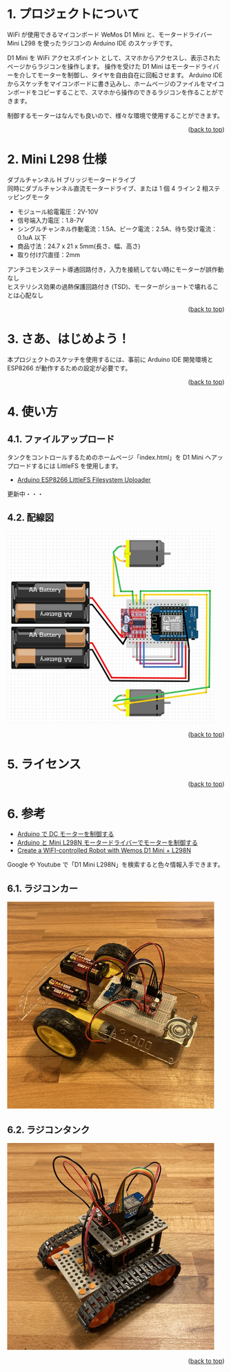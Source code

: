 <a name="readme-top"></a>

<!-- ABOUT THE PROJECT -->

# 1. プロジェクトについて

WiFi が使用できるマイコンボード WeMos D1 Mini と、モータードライバー Mini L298 を使ったラジコンの Arduino IDE のスケッチです。

D1 Mini を WiFi アクセスポイント として、スマホからアクセスし、表示されたページからラジコンを操作します。
操作を受けた D1 Mini はモータードライバーを介してモーターを制御し、タイヤを自由自在に回転させます。
Arduino IDE からスケッチをマイコンボードに書き込みし、ホームページのファイルをマイコンボードをコピーすることで、スマホから操作のできるラジコンを作ることができます。

制御するモーターはなんでも良いので、様々な環境で使用することができます。

<p align="right">(<a href="#readme-top">back to top</a>)</p>

<!-- ABOUT THE TARGET -->

# 2. Mini L298 仕様

ダブルチャンネル H ブリッジモータードライブ  
同時にダブルチャンネル直流モータードライブ、または 1 個 4 ライン 2 相ステッピングモータ

- モジュール給電電圧：2V-10V
- 信号端入力電圧：1.8-7V
- シングルチャンネル作動電流：1.5A、ピーク電流：2.5A、待ち受け電流：0.1uA 以下
- 商品寸法：24.7 x 21 x 5mm(長さ、幅、高さ)
- 取り付け穴直径：2mm

アンチコモンステート導通回路付き，入力を接続してない時にモーターが誤作動なし  
ヒステリシス効果の過熱保護回路付き (TSD)、モーターがショートで壊れることは心配なし

<p align="right">(<a href="#readme-top">back to top</a>)</p>

<!-- GETTING STARTED -->

# 3. さあ、はじめよう！

本プロジェクトのスケッチを使用するには、事前に Arduino IDE 開発環境と ESP8266 が動作するための設定が必要です。

<p align="right">(<a href="#readme-top">back to top</a>)</p>

<!-- USAGE EXAMPLES -->

# 4. 使い方

## 4.1. ファイルアップロード

タンクをコントロールするためのホームページ「index.html」を D1 Mini へアップロードするには LittleFS を使用します。

- [Arduino ESP8266 LittleFS Filesystem Uploader](https://github.com/earlephilhower/arduino-esp8266littlefs-plugin)

更新中・・・

## 4.2. 配線図

<img src="./img/wiring-diagram.jpeg" width="480">

<p align="right">(<a href="#readme-top">back to top</a>)</p>

<!-- LICENSE -->

# 5. ライセンス

<p align="right">(<a href="#readme-top">back to top</a>)</p>

<!-- ACKNOWLEDGMENTS -->

# 6. 参考

- [Arduino で DC モーターを制御する](https://burariweb.info/electronic-work/arduino-learning/arduino-motor-driver-l298n.html)
- [Arduino と Mini L298N モータードライバーでモーターを制御する](https://web-memo-s.hatenablog.com/entry/2021/02/22/125619)
- [Create a WIFI-controlled Robot with Wemos D1 Mini + L298N](https://www.youtube.com/watch?v=BuSS_MBPCEk)

Google や Youtube で「D1 Mini L298N」を検索すると色々情報入手できます。

## 6.1. ラジコンカー

<img src="./img/rc-car.jpeg" width="480">

## 6.2. ラジコンタンク

<img src="./img/rc-tank.jpeg" width="480">

<p align="right">(<a href="#readme-top">back to top</a>)</p>
